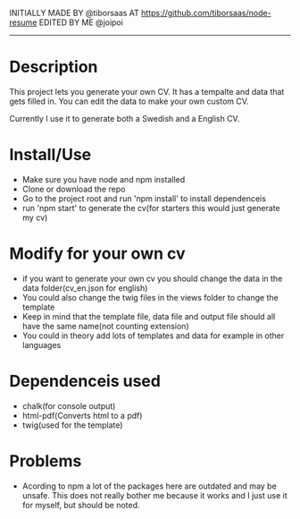 INITIALLY MADE BY @tiborsaas AT https://github.com/tiborsaas/node-resume
EDITED BY ME @joipoi
______________
# Description
This project lets you generate your own CV. It has a tempalte and data that gets filled in.
You can edit the data to make your own custom CV.

Currently I use it to generate both a Swedish and a English CV.

# Install/Use
- Make sure you have node and npm installed
- Clone or download the repo
- Go to the project root and run 'npm install' to install dependenceis
- run 'npm start' to generate the cv(for starters this would just generate my cv)


# Modify for your own cv
- if you want to generate your own cv you should change the data in the data folder(cv_en.json for english)
- You could also change the twig files in the views folder to change the template
- Keep in mind that the template file, data file and output file should all have the same name(not counting extension)
- You could in theory add lots of templates and data for example in other languages


# Dependenceis used
- chalk(for console output)
- html-pdf(Converts html to a pdf)
- twig(used for the template)

# Problems
- Acording to npm a lot of the packages here are outdated and may be unsafe. This does not really bother me because it works and I just
use it for myself, but should be noted.

